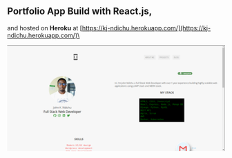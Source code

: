 ## Portfolio App Build with React.js,

and hosted on **Heroku** at [https://kj-ndichu.herokuapp.com/](https://kj-ndichu.herokuapp.com/)\

<img src="public/img/portfolio.png">
